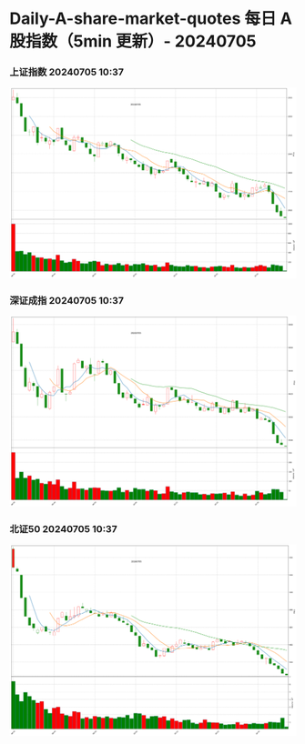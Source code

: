 
# Daily-A-share-market-quotes 每日 A 股指数（5min 更新）- 20240705

### 上证指数 20240705 10:37
![](./fig/2024/7/20240705-sh000001.png)

### 深证成指 20240705 10:37
![](./fig/2024/7/20240705-sz399001.png)

### 北证50 20240705 10:37
![](./fig/2024/7/20240705-bj899050.png)
